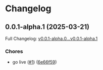 # Changelog

## 0.0.1-alpha.1 (2025-03-21)

Full Changelog: [v0.0.1-alpha.0...v0.0.1-alpha.1](https://github.com/JackYouk/fedex-ts-sdk/compare/v0.0.1-alpha.0...v0.0.1-alpha.1)

### Chores

* go live ([#1](https://github.com/JackYouk/fedex-ts-sdk/issues/1)) ([6e66f59](https://github.com/JackYouk/fedex-ts-sdk/commit/6e66f59e5bd05f42150387a7d0d3dd3b62632899))
